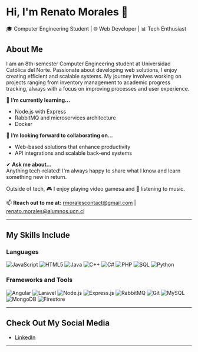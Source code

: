 # Hi, I'm Renato Morales 👋
🎓 Computer Engineering Student | 🌐 Web Developer | 📊 Tech Enthusiast  

## About Me  
I am an 8th-semester Computer Engineering student at Universidad Católica del Norte. Passionate about developing web solutions, I enjoy creating efficient and scalable systems. My journey involves working on projects ranging from inventory management to academic progress tracking, always with a focus on improving processes and user experience.  

🌱 **I’m currently learning...**  
- Node.js with Express  
- RabbitMQ and microservices architecture
- Docker

👯 **I’m looking forward to collaborating on...**  
- Web-based solutions that enhance productivity  
- API integrations and scalable back-end systems  

✔ **Ask me about...**  
Anything tech-related! I'm always happy to share what I know and learn something new in return.  

Outside of tech, 🎮 I enjoy playing video gamesa and 🎵 listening to music.

📫 **Reach out to me at:** rmoralescontact@gmail.com | renato.morales@alumnos.ucn.cl

---

## My Skills Include  

### Languages  
![JavaScript](https://img.shields.io/badge/-JavaScript-F7DF1E?logo=javascript&logoColor=black&style=flat-square)  ![HTML5](https://img.shields.io/badge/-HTML5-E34F26?logo=html5&logoColor=white&style=flat-square)  ![Java](https://img.shields.io/badge/-Java-007396?logo=java&logoColor=white&style=flat-square)  ![C++](https://img.shields.io/badge/-C++-00599C?logo=c%2B%2B&logoColor=white&style=flat-square)  ![C#](https://img.shields.io/badge/-C%23-239120?logo=csharp&logoColor=white&style=flat-square)  ![PHP](https://img.shields.io/badge/-PHP-777BB4?logo=php&logoColor=white&style=flat-square)  ![SQL](https://img.shields.io/badge/-SQL-4479A1?logo=database&logoColor=white&style=flat-square)  ![Python](https://img.shields.io/badge/-Python-3776AB?logo=python&logoColor=white&style=flat-square)

### Frameworks and Tools  
![Angular](https://img.shields.io/badge/-Angular-DD0031?logo=angular&logoColor=white&style=flat-square) ![Laravel](https://img.shields.io/badge/-Laravel-FF2D20?logo=laravel&logoColor=white&style=flat-square)  ![Node.js](https://img.shields.io/badge/-Node.js-339933?logo=node.js&logoColor=white&style=flat-square)  ![Express.js](https://img.shields.io/badge/-Express.js-000000?logo=express&logoColor=white&style=flat-square)  ![RabbitMQ](https://img.shields.io/badge/-RabbitMQ-FF6600?logo=rabbitmq&logoColor=white&style=flat-square)  ![Git](https://img.shields.io/badge/-Git-F05032?logo=git&logoColor=white&style=flat-square)  ![MySQL](https://img.shields.io/badge/-MySQL-4479A1?logo=mysql&logoColor=white&style=flat-square)  ![MongoDB](https://img.shields.io/badge/-MongoDB-47A248?logo=mongodb&logoColor=white&style=flat-square)  ![Firestore](https://img.shields.io/badge/-Firestore-FFCA28?logo=firebase&logoColor=black&style=flat-square)


---

## Check Out My Social Media  
- [LinkedIn](https://www.linkedin.com/in/renato-morales-constancio-340483240/)  

---



